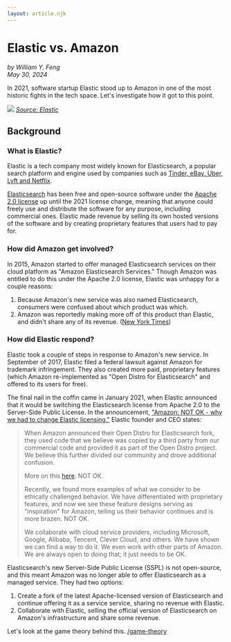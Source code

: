```yaml
---
layout: article.njk
---
```


# Elastic vs. Amazon

_by William Y. Feng \
May 30, 2024_

In 2021, software startup Elastic stood up to Amazon in one of the most historic fights in the tech space. Let's investigate how it got to this point.

![](https://static-www.elastic.co/v3/assets/bltefdd0b53724fa2ce/blt11797b8c899b0a4f/620d211200f003242ae1138e/announcement-elastic-aws-blog-1680x980.png)
_[Source: Elastic](https://www.elastic.co/blog/elastic-and-amazon-reach-agreement-on-trademark-infringement-lawsuit)_

## Background

### What is Elastic?

Elastic is a tech company most widely known for Elasticsearch, a popular search platform and engine used by companies such as [Tinder, eBay, Uber, Lyft and Netflix](https://www.bbc.com/news/technology-48866151).

[Elasticsearch](https://github.com/elastic/elasticsearch) has been free and open-source software under the [Apache 2.0 license](https://www.apache.org/licenses/LICENSE-2.0) up until the 2021 license change, meaning that anyone could freely use and distribute the software for any purpose, including commercial ones. Elastic made revenue by selling its own hosted versions of the software and by creating proprietary features that users had to pay for.

### How did Amazon get involved?

In 2015, Amazon started to offer managed Elasticsearch services on their cloud platform as "Amazon Elasticsearch Services." Though Amazon was entitled to do this under the Apache 2.0 license, Elastic was unhappy for a couple reasons:

1. Because Amazon's new service was also named Elasticsearch, consumers were confused about which product was which.
2. Amazon was reportedly making more off of this product than Elastic, and didn't share any of its revenue. ([New York Times](https://www.nytimes.com/2019/12/15/technology/amazon-aws-cloud-competition.html))

### How did Elastic respond?

Elastic took a couple of steps in response to Amazon's new service. In September of 2017, Elastic filed a federal lawsuit against Amazon for trademark infringement. They also created more paid, proprietary features (which Amazon re-implemented as "Open Distro for Elasticsearch" and offered to its users for free).

The final nail in the coffin came in January 2021, when Elastic announced that it would be switching the Elasticsearch license from Apache 2.0 to the Server-Side Public License. In the announcement, ["Amazon: NOT OK - why we had to change Elastic licensing,"](https://www.elastic.co/blog/why-license-change-aws) Elastic founder and CEO states:

> When Amazon announced their Open Distro for Elasticsearch fork, they used code that we believe was copied by a third party from our commercial code and provided it as part of the Open Distro project. We believe this further divided our community and drove additional confusion.
>
> More on this [here](https://www.elastic.co/blog/dear-search-guard-users-including-amazon-elasticsearch-service-open-distro-and-others). NOT OK.
>
> Recently, we found more examples of what we consider to be ethically challenged behavior. We have differentiated with proprietary features, and now we see these feature designs serving as "inspiration" for Amazon, telling us their behavior continues and is more brazen. NOT OK.
>
> We collaborate with cloud service providers, including Microsoft, Google, Alibaba, Tencent, Clever Cloud, and others. We have shown we can find a way to do it. We even work with other parts of Amazon. We are always open to doing that; it just needs to be OK.

Elasticsearch's new Server-Side Public License (SSPL) is not open-source, and this meant Amazon was no longer able to offer Elasticsearch as a managed service. They had two options:

1. Create a fork of the latest Apache-licensed version of Elasticsearch and continue offering it as a service service, sharing no revenue with Elastic.
2. Collaborate with Elastic, selling the official version of Elasticsearch on Amazon's infrastructure and share some revenue.

Let's look at the game theory behind this. [/game-theory](/game-theory)
